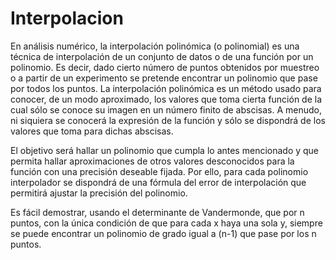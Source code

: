 # Interpolacion
En análisis numérico, la interpolación polinómica (o polinomial) es una técnica de interpolación de un conjunto de datos o de una función por un polinomio. Es decir, dado cierto número de puntos obtenidos por muestreo o a partir de un experimento se pretende encontrar un polinomio que pase por todos los puntos.
La interpolación polinómica es un método usado para conocer, de un modo aproximado, los valores que toma cierta función de la cual sólo se conoce su imagen en un número finito de abscisas. A menudo, ni siquiera se conocerá la expresión de la función y sólo se dispondrá de los valores que toma para dichas abscisas.

El objetivo será hallar un polinomio que cumpla lo antes mencionado y que permita hallar aproximaciones de otros valores desconocidos para la función con una precisión deseable fijada. Por ello, para cada polinomio interpolador se dispondrá de una fórmula del error de interpolación que permitirá ajustar la precisión del polinomio.

Es fácil demostrar, usando el determinante de Vandermonde, que por n puntos, con la única condición de que para cada x haya una sola y, siempre se puede encontrar un polinomio de grado igual a (n-1) que pase por los n puntos.
